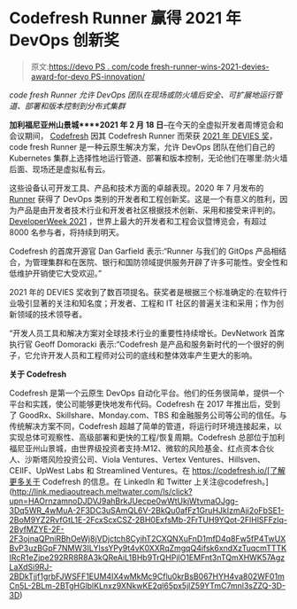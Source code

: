 # Codefresh Runner 赢得 2021 年 DevOps 创新奖

> 原文:[https://devo PS . com/code fresh-runner-wins-2021-devies-award-for-devo PS-innovation/](https://devops.com/codefresh-runner-wins-2021-devies-award-for-devops-innovation/)

*code fresh Runner 允许 DevOps 团队在现场或防火墙后安全、可扩展地运行管道、部署和版本控制到分布式集群*

**加利福尼亚州山景城****2021 年 2 月 18 日**–在今天的全虚拟开发者周博览会和会议期间， [Codefresh](http://link.mediaoutreach.meltwater.com/ls/click?upn=a0HJRwoovU9BA4yTw-2BNGYeI8CITlywjpnYe7Fg8g1aWgTV9YRh5QkPRt51Ir9xh-2FFpEt_4wMuA-2F3DC3uSAmQL6V-2BkQu0afFz1GruHJkIzmAji2oFbSE1-2BoM9YZ2RvfGtL1E-2FcxScxCSZ-2BH0ExfsMb-2FrTUH9YQot-2FlHlSFFzlq-2ByfMZYE-2F-2F3ojnaQPniRBhOeWj8jVDjctch8CyihT2CXQNXuFnD1mfD4q8Fw5fP4TwUXBvP3uzBGpF7NMW3ILYIssYPy9t4vK0XXRqZmgqQ4ifsk6xlaiuBfhkiEZgJbpZrveaXFLrMIbwK-2FyxkJF-2BWPYVkU5jzEC3t5hAze5aM3zVRRRIZTV-2FflNRbgdWDqFroecLM5vcN7zsD4HxbMzf6JfhwJqDuL29nL1Msxr85wSXZaGUvlkiNpMolJ-2FeyuzZwM6rkUyGbJbNBG08IDvKw8U7G-2Fz8DC3PtjFQSPkQPEAp4j7hQ-3D-3D) 因其 Codefresh Runner 而荣获 [2021 年 DEVIES 奖](http://link.mediaoutreach.meltwater.com/ls/click?upn=HAOrnzamnoDJDVJ9ahBrkDOthDdK4-2BpZLW06a4yNLi48JW3hInl7R8CJ7097HeBRD3E6_4wMuA-2F3DC3uSAmQL6V-2BkQu0afFz1GruHJkIzmAji2oFbSE1-2BoM9YZ2RvfGtL1E-2FcxScxCSZ-2BH0ExfsMb-2FrTUH9YQot-2FlHlSFFzlq-2ByfMZYE-2F-2F3ojnaQPniRBhOeWj8jVDjctch8CyihT2CXQNXuFnD1mfD4q8Fw5fP4TwUXBvP3uzBGpF7NMW3ILYIssYPy9t4vK0XXRqZmgqQ4ifsk6xmkVMDGz6TBffnzY1kqWAgu5GJ2L-2FWpxQ1kRmc9YrBa-2FHQI2Io75E350GYKWwloxHgtGRs5lFbh9KLz3UcaM2hmOKUSGrGTAYnStq39uUn2oTFf3MloJBah72BB8do-2FqXz4V13echkpT-2BVzGq7oDxEMEQPJUQM1uowhEmpVRpIELWV5yFcKeRHFELqncnHMusQ-3D-3D)，code fresh Runner 是一种云原生解决方案，允许 DevOps 团队在他们自己的 Kubernetes 集群上选择性地运行管道、部署和版本控制，无论他们在哪里:防火墙后面、现场还是虚拟私有云。

这些设备认可开发工具、产品和技术方面的卓越表现。2020 年 7 月发布的 [Runner](http://link.mediaoutreach.meltwater.com/ls/click?upn=HAOrnzamnoDJDVJ9ahBrkAn1LsWoDIOgdxydwQeQbia3uTqXu-2BKPnn0JG4SB5fSv1nnVDQjjMTGy1We1imulPSoRrgggwzy9Qe1tqhktRG8-3DrLnm_4wMuA-2F3DC3uSAmQL6V-2BkQu0afFz1GruHJkIzmAji2oFbSE1-2BoM9YZ2RvfGtL1E-2FcxScxCSZ-2BH0ExfsMb-2FrTUH9YQot-2FlHlSFFzlq-2ByfMZYE-2F-2F3ojnaQPniRBhOeWj8jVDjctch8CyihT2CXQNXuFnD1mfD4q8Fw5fP4TwUXBvP3uzBGpF7NMW3ILYIssYPy9t4vK0XXRqZmgqQ4ifsk6xm9VUbLQRgGxMMRfZAELOnhZ8co9ReEorwZWlKuH6DfXmpyIZpyUAhT3vQN1DoDQ4szsuA7TKsak-2BewNXv0tJNSr7oZGs8kINs7Of4Xu5rXiiEt-2B66Vl38oxVh2oL9cpuODQDgfPWsrJJ01daNb2OrjZzd1nuA3hQmrrVJ1yUF4FgfaqMERcstEYMRlvCjzcsw-3D-3D) 获得了 DevOps 类别的开发者和工程创新奖。这是一个有意义的胜利，因为产品是由开发者技术行业和开发者社区根据技术创新、采用和接受来评判的。 [DeveloperWeek 2021](http://link.mediaoutreach.meltwater.com/ls/click?upn=HAOrnzamnoDJDVJ9ahBrkDOthDdK4-2BpZLW06a4yNLi49yFf-2FHImfRj8ETkGcCwRb2Wjq_4wMuA-2F3DC3uSAmQL6V-2BkQu0afFz1GruHJkIzmAji2oFbSE1-2BoM9YZ2RvfGtL1E-2FcxScxCSZ-2BH0ExfsMb-2FrTUH9YQot-2FlHlSFFzlq-2ByfMZYE-2F-2F3ojnaQPniRBhOeWj8jVDjctch8CyihT2CXQNXuFnD1mfD4q8Fw5fP4TwUXBvP3uzBGpF7NMW3ILYIssYPy9t4vK0XXRqZmgqQ4ifsk6xgcOUG4zuj01Su4q4Qbe-2BRnZG3XINTzBsxhC9NFBc7ZCfKmjaZACHlwIgvXXJt-2FwQESxQwx-2B9Huxqeh3BPSmRJf8uq7htan0XiBmhbhOjMR8Zl1VIes0NCUzZXmNdMN5tFYeOiNLB9wm0cXpfRte3P8UWu4U7crqEPOSMjHqhFNHORywrHOw2FC6N-2BhauKQNHg-3D-3D) ，世界上最大的开发者和工程会议暨博览会，有超过 8000 名参与者，将持续到明天。

Codefresh 的首席开源官 Dan Garfield 表示:“Runner 与我们的 GitOps 产品相结合，为管理集群和在医院、银行和国防领域提供服务开辟了许多可能性。安全性和低维护开销使它大受欢迎。”

2021 年的 DEVIES 奖收到了数百项提名。获奖者是根据三个标准确定的:在软件行业吸引显著的关注和知名度；开发者、工程和 IT 社区的普遍关注和采用；作为创新领域的技术领导者。

“开发人员工具和解决方案对全球技术行业的重要性持续增长。DevNetwork 首席执行官 Geoff Domoracki 表示:“Codefresh 是产品和服务新时代的一个很好的例子，它允许开发人员和工程师对公司的底线和整体效率产生更大的影响。

**关于 Codefresh**

Codefresh 是第一个云原生 DevOps 自动化平台。他们的任务很简单，提供一个平台和实践，使公司能够更快地发布代码。Codefresh 在 2017 年推出后，受到了 GoodRx、Skillshare、Monday.com、TBS 和金融服务公司等公司的信任。与传统解决方案不同，Codefresh 超越了简单的管道，将运行时环境连接起来，以实现总体可观察性、高级部署和更快的工程/恢复周期。Codefresh 总部位于加利福尼亚州山景城，由世界级投资者支持:M12、微软的风险基金、红点资本合伙人、沙斯塔风险投资公司、Viola Ventures、Vertex Ventures、Hillsven、CEIIF、UpWest Labs 和 Streamlined Ventures。在 https://codefresh.io/[了解更多关于 Codefresh 的信息。在 LinkedIn 和 Twitter 上关注@codefresh。](http://link.mediaoutreach.meltwater.com/ls/click?upn=HAOrnzamnoDJDVJ9ahBrkJUecpe0wWtUkjWtvmaOJgg-3Dq5WR_4wMuA-2F3DC3uSAmQL6V-2BkQu0afFz1GruHJkIzmAji2oFbSE1-2BoM9YZ2RvfGtL1E-2FcxScxCSZ-2BH0ExfsMb-2FrTUH9YQot-2FlHlSFFzlq-2ByfMZYE-2F-2F3ojnaQPniRBhOeWj8jVDjctch8CyihT2CXQNXuFnD1mfD4q8Fw5fP4TwUXBvP3uzBGpF7NMW3ILYIssYPy9t4vK0XXRqZmgqQ4ifsk6xndXzTuqcmTTTKIRcR1eZjpe292RR8R8A3kQReAiL1BHb9TrQHPjlO1EMFnt3nTQmXHWK57AgzLaXdSi9RJ-2BDkTjjf1grbFJWSFF1EUM4IX4wMkMc9Cflu0krBsB067HYH4va802WF01mCn5L-2BLm-2BTgHGlblKLnxz9XNkwKE2ql65px5jlZ59YTmC7mnl3sZZQ-3D-3D)